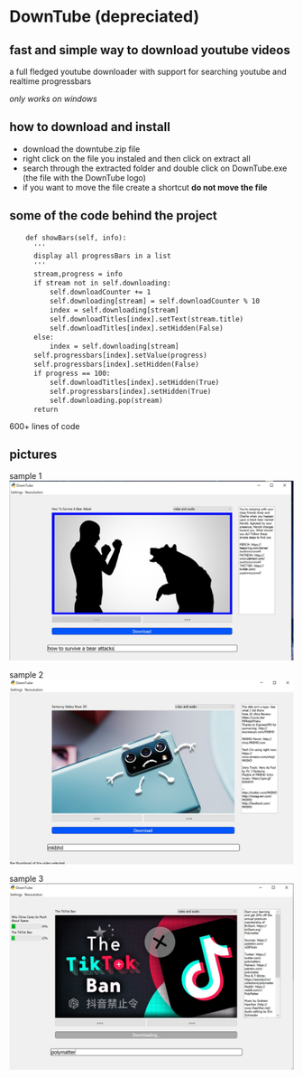 # DownTube (depreciated)

## fast and simple way to download youtube videos
a full fledged youtube downloader with support for searching youtube and 
realtime progressbars

*only works on windows* 


## how to download and install
* download the downtube.zip file
* right click on the file you instaled and then click on extract all
* search through the extracted folder and double click on DownTube.exe (the file with the DownTube logo)
* if you want to move the file create a shortcut **do not move the file**

## some of the code behind the project
  ```
      def showBars(self, info):
        '''
        display all progressBars in a list
        '''
        stream,progress = info
        if stream not in self.downloading:
            self.downloadCounter += 1
            self.downloading[stream] = self.downloadCounter % 10
            index = self.downloading[stream]
            self.downloadTitles[index].setText(stream.title)
            self.downloadTitles[index].setHidden(False)
        else:
            index = self.downloading[stream]
        self.progressbars[index].setValue(progress)
        self.progressbars[index].setHidden(False)
        if progress == 100:
            self.downloadTitles[index].setHidden(True)
            self.progressbars[index].setHidden(True)
            self.downloading.pop(stream)
        return
  ```
  600+ lines of code

## pictures
sample 1
![downtube demo picture 1](./demos/bear.jpg?raw=true "Title")

sample 2
![downtube demo picture 2](./demos/phone.jpg?raw=true "Title")


sample 3
![downtube demo picture 3](./demos/tiktok.jpg?raw=true "Title")
